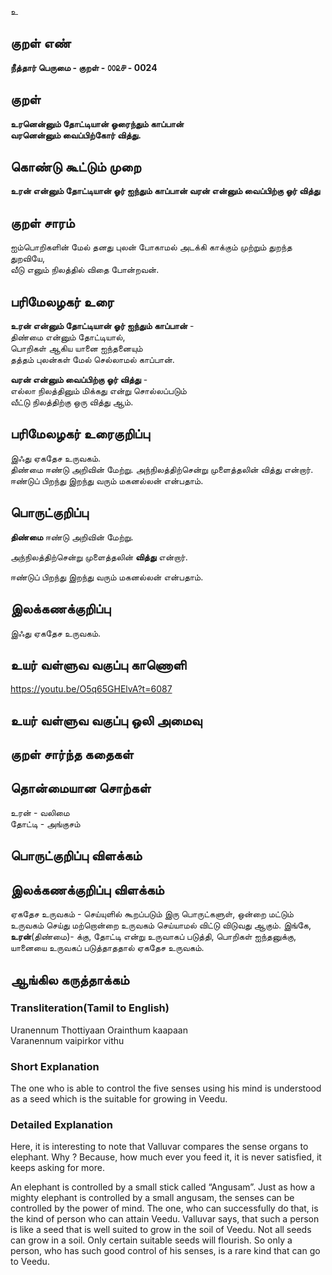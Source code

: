 உ

## குறள் எண் 

**நீத்தார் பெருமை - குறள் - ௦௦௨௪ - 0024** 

## குறள் 

**உரனென்னும் தோட்டியான் ஓரைந்தும் காப்பான்  
வரனென்னும் வைப்பிற்கோர் வித்து.**

## கொண்டு கூட்டும் முறை

**உரன் என்னும் தோட்டியான் ஓர் ஐந்தும் காப்பான் வரன் என்னும் வைப்பிற்கு ஓர் வித்து** 

## குறள் சாரம் 

ஐம்பொறிகளின் மேல் தனது புலன் போகாமல் அடக்கி காக்கும் முற்றும் துறந்த துறவியே,  
வீடு எனும் நிலத்தில் விதை போன்றவன்.  

## பரிமேலழகர் உரை

**உரன் என்னும் தோட்டியான் ஓர் ஐந்தும் காப்பான்** -  
திண்மை என்னும் தோட்டியால்,  
பொறிகள் ஆகிய யானை ஐந்தனையும்  
தத்தம் புலன்கள் மேல் செல்லாமல் காப்பான்.  

**வரன் என்னும் வைப்பிற்கு ஓர் வித்து** -  
எல்லா நிலத்தினும் மிக்கது என்று சொல்லப்படும்  
வீட்டு நிலத்திற்கு ஒரு வித்து ஆம்.

## பரிமேலழகர் உரைகுறிப்பு   

இஃது ஏகதேச உருவகம்.  
திண்மை ஈண்டு அறிவின் மேற்று. 
அந்நிலத்திற்சென்று முளைத்தலின் வித்து என்றார்.
ஈண்டுப் பிறந்து இறந்து வரும் மகனல்லன் என்பதாம்.  

## பொருட்குறிப்பு 

**திண்மை** ஈண்டு அறிவின் மேற்று.  

அந்நிலத்திற்சென்று முளைத்தலின் **வித்து** என்றார்.  

ஈண்டுப் பிறந்து இறந்து வரும் மகனல்லன் என்பதாம். 

## இலக்கணக்குறிப்பு  

இஃது ஏகதேச உருவகம்.   

## உயர் வள்ளுவ வகுப்பு காணொளி

https://youtu.be/O5q65GHElvA?t=6087 

## உயர் வள்ளுவ வகுப்பு ஒலி அமைவு 

 
## குறள் சார்ந்த கதைகள் 


## தொன்மையான சொற்கள்

உரன் - வலிமை  
தோட்டி - அங்குசம் 

## பொருட்குறிப்பு விளக்கம்


## இலக்கணக்குறிப்பு விளக்கம்  

ஏகதேச உருவகம் - செய்யுளில் கூறப்படும் இரு பொருட்களுள், ஒன்றை மட்டும் உருவகம் செய்து மற்றொன்றை
உருவகம் செய்யாமல் விட்டு விடுவது ஆகும். 
இங்கே, **உரன்**(திண்மை)- க்கு, தோட்டி என்று உருவாகப் படுத்தி, பொறிகள்  ஐந்தனுக்கு,   
யானையை உருவகப் படுத்தாததால் ஏகதேச உருவகம்.  

## ஆங்கில கருத்தாக்கம் 
### Transliteration(Tamil to English)   
Uranennum Thottiyaan Orainthum kaapaan  
Varanennum vaipirkor vithu  

### Short Explanation
The one who is able to control the five senses using his mind is understood as a seed which is the suitable for growing in Veedu.  

### Detailed Explanation 
Here, it is interesting to note that Valluvar compares the sense organs to elephant. Why ? Because, how much ever you feed it, it is never satisfied, it keeps asking for more.  

An elephant is controlled by a small stick called “Angusam”. Just as how a mighty elephant is controlled by a small angusam, the senses can be controlled by the power of mind. The one, who can successfully do that, is the kind of person who can attain Veedu. Valluvar says, that such a person is like a seed that is well suited to grow in the soil of Veedu. Not all seeds can grow in a soil. Only certain suitable seeds will flourish. So only a person, who has such good control of his senses, is a rare kind that can go to Veedu. 
